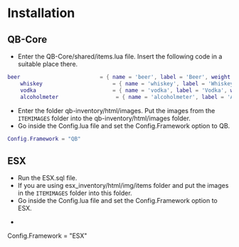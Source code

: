# Installation
## QB-Core
- Enter the QB-Core/shared/items.lua file. Insert the following code in a suitable place there.
```lua
beer                         = { name = 'beer', label = 'Beer', weight = 500, type = 'item', image = 'beer.png', unique = false, useable = true, shouldClose = true, combinable = nil, description = '' },
    whiskey                      = { name = 'whiskey', label = 'Whiskey', weight = 500, type = 'item', image = 'whiskey.png', unique = false, useable = true, shouldClose = true, combinable = nil, description = '' },
    vodka                        = { name = 'vodka', label = 'Vodka', weight = 500, type = 'item', image = 'vodka.png', unique = false, useable = true, shouldClose = true, combinable = nil, description = '' },
    alcoholmeter                  = { name = 'alcoholmeter', label = 'Alcohol Meter', weight = 200, type = 'item', image = 'alcoholmeter.png', unique = false, useable = true, shouldClose = true, combinable = nil, description = 'Alcoholmeter' },
```
- Enter the folder qb-inventory/html/images. Put the images from the `ITEMIMAGES` folder into the qb-inventory/html/images folder.
- Go inside the Config.lua file and set the Config.Framework option to QB.
```lua
Config.Framework = "QB"
```

## ESX
- Run the ESX.sql file.
- If you are using esx_inventory/html/img/items folder and put the images in the `ITEMIMAGES` folder into this folder.
- Go inside the Config.lua file and set the Config.Framework option to ESX.
- ```lua
Config.Framework = "ESX"
```
